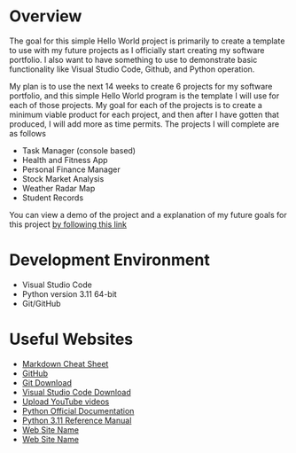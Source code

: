 # Overview

The goal for this simple Hello World project is primarily to create a template to use with my future projects as I officially start creating my software portfolio. I also want to have something to use to demonstrate basic functionality like Visual Studio Code, Github, and Python operation.

My plan is to use the next 14 weeks to create 6 projects for my software portfolio, and this simple Hello World program is the template I will use for each of those projects. My goal for each of the projects is to create a minimum viable product for each project, and then after I have gotten that produced, I will add more as time permits. The projects I will complete are as follows

* Task Manager (console based)
* Health and Fitness App
* Personal Finance Manager
* Stock Market Analysis
* Weather Radar Map
* Student Records

You can view a demo of the project and a explanation of my future goals for this project [by following this link](https://youtu.be/HAxarKS0oGs)

# Development Environment

* Visual Studio Code
* Python version 3.11 64-bit
* Git/GitHub

# Useful Websites

* [Markdown Cheat Sheet](https://www.markdownguide.org/cheat-sheet/)
* [GitHub](https://github.com/)
* [Git Download](https://git-scm.com/download)
* [Visual Studio Code Download](https://code.visualstudio.com/download)
* [Upload YouTube videos](https://support.google.com/youtube/answer/57407)
* [Python Official Documentation](https://docs.python.org/3/)
* [Python 3.11 Reference Manual](https://docs.python.org/3.11/library/index.html)
* [Web Site Name](http://url.link.goes.here)
* [Web Site Name](http://url.link.goes.here)
